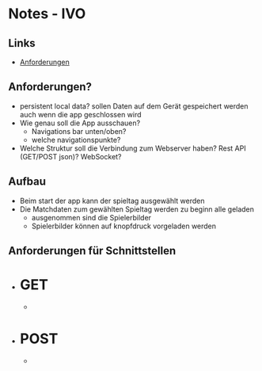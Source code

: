 # Notes - IVO

## Links

* [Anforderungen](https://sapium.gitbook.io/bfo/module/2.-lehrjahr/426/anforderungen/projekt-oum/2.-timetable)

## Anforderungen?

* persistent local data? sollen Daten auf dem Gerät gespeichert werden auch wenn die app geschlossen wird
* Wie genau soll die App ausschauen?
    * Navigations bar unten/oben?
    * welche navigationspunkte?
* Welche Struktur soll die Verbindung zum Webserver haben? Rest API (GET/POST json)? WebSocket?

## Aufbau

* Beim start der app kann der spieltag ausgewählt werden
* Die Matchdaten zum gewählten Spieltag werden zu beginn alle geladen
    * ausgenommen sind die Spielerbilder
    * Spielerbilder können auf knopfdruck vorgeladen werden

## Anforderungen für Schnittstellen

* # GET
  * 
* # POST
  * 